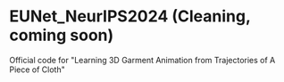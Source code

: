 # EUNet_NeurIPS2024 (Cleaning, coming soon)
Official code for "Learning 3D Garment Animation from Trajectories of A Piece of Cloth"
